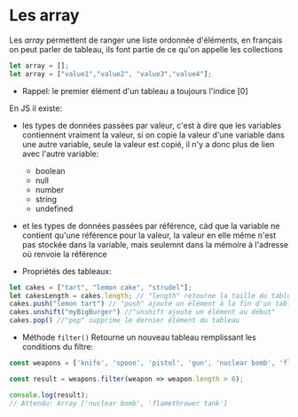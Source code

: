 # Les array
Les *array* permettent de ranger une liste ordonnée d'éléments, en français on peut parler de tableau, ils font partie de ce qu'on appelle les collections

```js
let array = [];
let array = ["value1","value2", "value3","value4"];
```
+ Rappel: le premier élément d'un tableau a toujours l'indice [0]

En JS il existe:
+ les types de données passées par valeur, c'est à dire que les variables contiennent vraiment la valeur, si on copie la valeur d'une variable dans une autre variable, seule la valeur est copié, il n'y a donc plus de lien avec l'autre variable:
    - boolean
    - null
    - number
    - string
    - undefined
+ et les types de données passées par référence, càd que la variable ne contient qu'une référence pour la valeur, la valeur en elle même n'est pas stockée dans la variable, mais seulemnt dans la mémoire à l'adresse où renvoie la référence

+ Propriétés des tableaux:
```js
let cakes = ["tart", "lemon cake", "strudel"];
let cakesLength = cakes.length; // "length" retourne la taille du tableau (ici 3)
cakes.push("lemon tart") // "push" ajoute un élément à la fin d'un tableau
cakes.unshift("myBigBurger") //"unshift ajoute un élément au début"
cakes.pop() //"pop" supprime le dernier élément du tableau
```

+ Méthode ``filter()``
Retourne un nouveau tableau remplissant les conditions du filtre:
```js
const weapons = ['knife', 'spoon', 'pistol', 'gun', 'nuclear bomb', 'flamethrower tank'];

const result = weapons.filter(weapon => weapon.length > 6);

console.log(result);
// Attendu: Array ['nuclear bomb', 'flamethrower tank']
```

